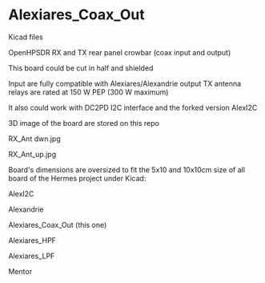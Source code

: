 # Alexiares_Coax_Out

Kicad files

OpenHPSDR RX and TX rear panel crowbar (coax input and output)

This board could be cut in half and shielded

Input are fully compatible with Alexiares/Alexandrie output
TX antenna relays are rated at 150 W PEP (300 W maximum)

It also could work with DC2PD I2C interface 
and the forked version AlexI2C

3D image of the board are stored on this repo

RX_Ant dwn.jpg

RX_Ant_up.jpg

Board's dimensions are oversized to fit the 5x10 and 10x10cm 
size of all board of the Hermes project under Kicad: 

AlexI2C

Alexandrie

Alexiares_Coax_Out (this one)

Alexiares_HPF

Alexiares_LPF

Mentor

